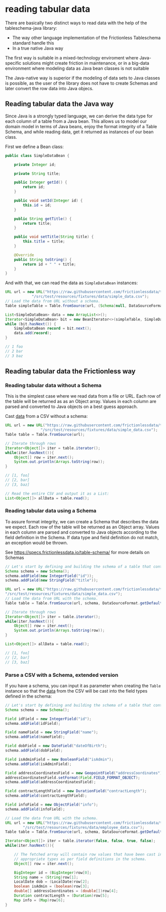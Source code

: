 # reading tabular data

There are basically two distinct ways to read data with the help of the tableschema-java library:
- The way other language implementation of the Frictionless Tableschema standard handle this
- In a true native Java way

The first way is suitable in a mixed-technology enviroment where Java-specific solutions might create 
friction in maintenance, or in a big-data environment where modeling data as Java bean classes is 
not suitable

The Java-native way is superior if the modeling of data sets to Java classes is possible, as the user
of the library does not have to create Schemas and later convert the row data into Java objecs.

## Reading tabular data the Java way
Since Java is a strongly typed language, we can derive the data type for each column of a table from a
Java bean. This allows us to model our domain model in terms of Java beans, enjoy the format integrity
of a Table Schema, and while reading data, get it returned as instances of our bean class.

First we define a Bean class:
```java
public class SimpleDataBean {

    private Integer id;

    private String title;

    public Integer getId() {
        return id;
    }

    public void setId(Integer id) {
        this.id = id;
    }

    public String getTitle() {
        return title;
    }

    public void setTitle(String title) {
        this.title = title;
    }

    @Override
    public String toString() {
        return id + " " + title;
    }
}
```
And with that, we can read the data as `SimpleDataBean` instances:
```java
URL url = new URL("https://raw.githubusercontent.com/frictionlessdata/tableschema-java/master" +
            "/src/test/resources/fixtures/data/simple_data.csv");
// Load the data from URL without a schema.
Table simpleTable = Table.fromSource(url, (Schema)null, DataSourceFormat.getDefaultCsvFormat());

List<SimpleDataBean> data = new ArrayList<>();
Iterator<SimpleDataBean> bit = new BeanIterator<>(simpleTable, SimpleDataBean.class, false);
while (bit.hasNext()) {
    SimpleDataBean record = bit.next();
    data.add(record);
}

// 1 foo
// 2 bar
// 3 baz
```

## Reading tabular data the Frictionless way

### Reading tabular data without a Schema

This is the simplest case where we read data from a file or URL. Each row of the table will be returned as
as an Object array. Values in each column are parsed and converted to Java objects on a best guess approach.

Cast [data](https://raw.githubusercontent.com/frictionlessdata/tableschema-java/master/src/test/resources/fixtures/simple_data.csv) from a CSV without a schema:

```java
URL url = new URL("https://raw.githubusercontent.com/frictionlessdata/tableschema-java/master" +
                "/src/test/resources/fixtures/data/simple_data.csv");
Table table = Table.fromSource(url);

// Iterate through rows
Iterator<Object[]> iter = table.iterator();
while(iter.hasNext()){
    Object[] row = iter.next();
    System.out.println(Arrays.toString(row));
}

// [1, foo]
// [2, bar]
// [3, baz]

// Read the entire CSV and output it as a List:
List<Object[]> allData = table.read();
```

### Reading tabular data using a Schema

To assure format integrity, we can create a Schema that describes the data we expect. 
Each row of the table will be returned as an Object array. Values in each column are parsed and 
converted to Java objects according to the field definition in the Schema. If data type and field
definition do not match, an exception would be thrown.

See https://specs.frictionlessdata.io/table-schema/ for more details on Schemas

```java
// Let's start by defining and building the schema of a table that contains data about employees:
Schema schema = new Schema();
schema.addField(new IntegerField("id"));
schema.addField(new StringField("title"));

URL url = new URL("https://raw.githubusercontent.com/frictionlessdata/tableschema-java/master" +
"/src/test/resources/fixtures/data/simple_data.csv");
// Load the data from URL with the schema.
Table table = Table.fromSource(url, schema, DataSourceFormat.getDefaultCsvFormat());

// Iterate through rows
Iterator<Object[]> iter = table.iterator();
while(iter.hasNext()){
    Object[] row = iter.next();
    System.out.println(Arrays.toString(row));
}

List<Object[]> allData = table.read();

// [1, foo]
// [2, bar]
// [3, baz]
```

### Parse a CSV with a Schema, extended version

If you have a schema, you can input it as parameter when creating the `Table` instance so that the [data](https://raw.githubusercontent.com/frictionlessdata/tableschema-java/master/src/test/resources/fixtures/employee_data.csv) from the CSV will be cast into the field types defined in the schema:

```java
// Let's start by defining and building the schema of a table that contains data on employees:
Schema schema = new Schema();

Field idField = new IntegerField("id");
schema.addField(idField);

Field nameField = new StringField("name");
schema.addField(nameField);

Field dobField = new DateField("dateOfBirth");
schema.addField(dobField);

Field isAdminField = new BooleanField("isAdmin");
schema.addField(isAdminField);

Field addressCoordinatesField = new GeopointField("addressCoordinates");
addressCoordinatesField.setFormat(Field.FIELD_FORMAT_OBJECT);
schema.addField(addressCoordinatesField);

Field contractLengthField = new DurationField("contractLength");
schema.addField(contractLengthField);

Field infoField = new ObjectField("info");
schema.addField(infoField);

// Load the data from URL with the schema.
URL url = new URL("https://raw.githubusercontent.com/frictionlessdata/tableschema-java/master" +
        "/src/test/resources/fixtures/data/employee_data.csv");
Table table = Table.fromSource(url, schema, DataSourceFormat.getDefaultCsvFormat());

Iterator<Object[]> iter = table.iterator(false, false, true, false);
while(iter.hasNext()){

    // The fetched array will contain row values that have been cast into their
    // appropriate types as per field definitions in the schema.
    Object[] row = iter.next();

    BigInteger id = (BigInteger)row[0];
    String name = (String)row[1];
    LocalDate dob = (LocalDate)row[2];
    boolean isAdmin = (boolean)row[3];
    double[] addressCoordinates = (double[])row[4];
    Duration contractLength = (Duration)row[5];
    Map info = (Map)row[6];
}
```